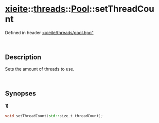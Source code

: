 # [xieite](../../../../../xieite.md)\:\:[threads](../../../../../threads.md)\:\:[Pool](../../../pool.md)\:\:setThreadCount
Defined in header [<xieite/threads/pool.hpp"](../../../../../../include/xieite/threads/pool.hpp)

&nbsp;

## Description
Sets the amount of threads to use.

&nbsp;

## Synopses
#### 1)
```cpp
void setThreadCount(std::size_t threadCount);
```
